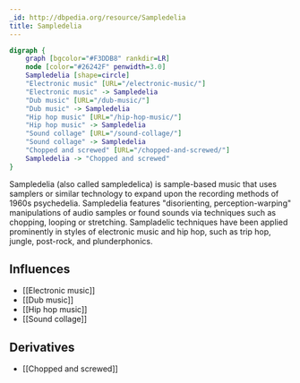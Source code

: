 ```yaml
---
_id: http://dbpedia.org/resource/Sampledelia
title: Sampledelia
---
```


```dot
digraph {
	graph [bgcolor="#F3DDB8" rankdir=LR]
	node [color="#26242F" penwidth=3.0]
	Sampledelia [shape=circle]
	"Electronic music" [URL="/electronic-music/"]
	"Electronic music" -> Sampledelia
	"Dub music" [URL="/dub-music/"]
	"Dub music" -> Sampledelia
	"Hip hop music" [URL="/hip-hop-music/"]
	"Hip hop music" -> Sampledelia
	"Sound collage" [URL="/sound-collage/"]
	"Sound collage" -> Sampledelia
	"Chopped and screwed" [URL="/chopped-and-screwed/"]
	Sampledelia -> "Chopped and screwed"
}
```

Sampledelia (also called sampledelica) is sample-based music that uses samplers or similar technology to expand upon the recording methods of 1960s psychedelia. Sampledelia features "disorienting, perception-warping" manipulations of audio samples or found sounds via techniques such as chopping, looping or stretching. Sampladelic techniques have been applied prominently in styles of electronic music and hip hop, such as trip hop, jungle, post-rock, and plunderphonics.

## Influences
- [[Electronic music]]
- [[Dub music]]
- [[Hip hop music]]
- [[Sound collage]]

## Derivatives
- [[Chopped and screwed]]
